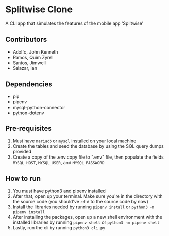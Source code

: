 # Splitwise Clone
A CLI app that simulates the features of the mobile app 'Splitwise'

## Contributors
- Adolfo, John Kenneth
- Ramos, Quim Zyrell
- Santos, Jimwell
- Salazar, Ian

## Dependencies
- pip
- pipenv
- mysql-python-connector
- python-dotenv

## Pre-requisites
1. Must have `mariadb` or `mysql` installed on your local machine
2. Create the tables and seed the database by using the SQL query dumps provided
3. Create a copy of the .env.copy file to ".env" file, then populate the fields `MYSQL_HOST`, `MYSQL_USER`, and `MYSQL_PASSWORD`

## How to run
1. You must have python3 and pipenv installed
2. After that, open up your terminal. Make sure you're in the directory with the source code (you should've `cd'd` to the source code by now)
3. Install the libraries needed by running `pipenv install` or `python3 -m pipenv install`
4. After installing the packages, open up a new shell environment with the installed libraries by running `pipenv shell` or `python3 -m pipenv shell`
5. Lastly, run the cli by running `python3 cli.py`
